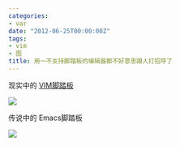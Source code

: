 ```yaml
---
categories:
- var
date: "2012-06-25T00:00:00Z"
tags:
- vim
- 图
title: 用一不支持脚踏板的编辑器都不好意思跟人打招呼了
---
```


现实中的 [VIM脚踏板][1]

![](http://du1ab.one/images/2012/vim-clutch.jpg)

传说中的 Emacs脚踏板

![](http://du1ab.one/images/2012/emacs-clutch.jpg)

[1]: http://linuxtoy.org/archives/vim-clutch.html
